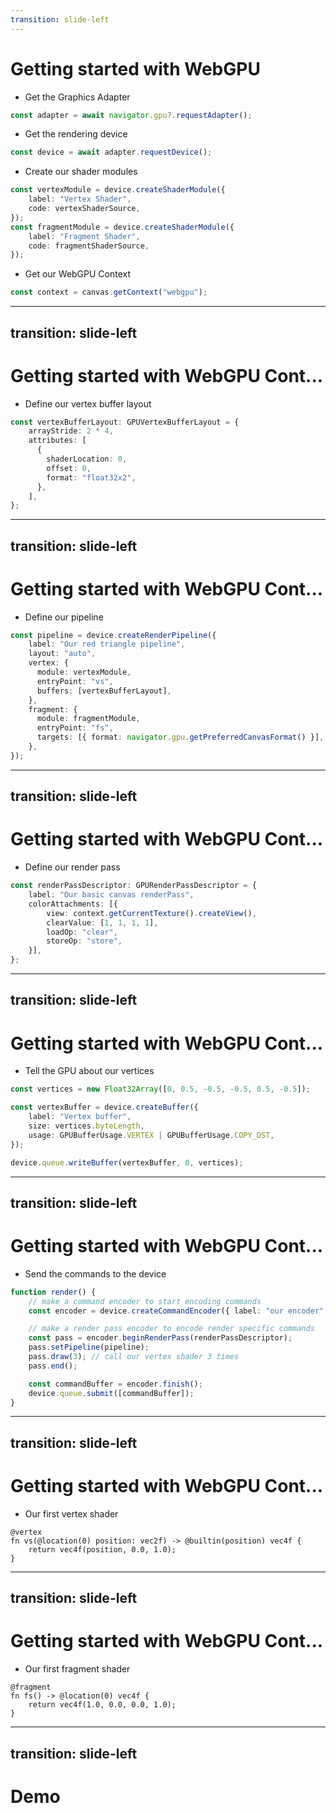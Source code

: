 ```yaml
---
transition: slide-left
---
```


# Getting started with WebGPU

- Get the Graphics Adapter
```ts
const adapter = await navigator.gpu?.requestAdapter();
```

- Get the rendering device
```ts
const device = await adapter.requestDevice();
```

- Create our shader modules
```ts
const vertexModule = device.createShaderModule({
    label: "Vertex Shader",
    code: vertexShaderSource,
});
const fragmentModule = device.createShaderModule({
    label: "Fragment Shader",
    code: fragmentShaderSource,
});
```

- Get our WebGPU Context
```ts
const context = canvas.getContext("webgpu");
```

---
transition: slide-left
---
# Getting started with WebGPU Cont...

- Define our vertex buffer layout

```ts
const vertexBufferLayout: GPUVertexBufferLayout = {
    arrayStride: 2 * 4,
    attributes: [
      {
        shaderLocation: 0,
        offset: 0,
        format: "float32x2",
      },
    ],
};
```
---
transition: slide-left
---

# Getting started with WebGPU Cont...

- Define our pipeline
```ts
const pipeline = device.createRenderPipeline({
    label: "Our red triangle pipeline",
    layout: "auto",
    vertex: {
      module: vertexModule,
      entryPoint: "vs",
      buffers: [vertexBufferLayout],
    },
    fragment: {
      module: fragmentModule,
      entryPoint: "fs",
      targets: [{ format: navigator.gpu.getPreferredCanvasFormat() }],
    },
});
```

---
transition: slide-left
---

# Getting started with WebGPU Cont...

- Define our render pass
```ts
const renderPassDescriptor: GPURenderPassDescriptor = {
    label: "Our basic canvas renderPass",
    colorAttachments: [{
        view: context.getCurrentTexture().createView(),
        clearValue: [1, 1, 1, 1],
        loadOp: "clear",
        storeOp: "store",
    }],
};
```

---
transition: slide-left
---

# Getting started with WebGPU Cont...

- Tell the GPU about our vertices
```ts
const vertices = new Float32Array([0, 0.5, -0.5, -0.5, 0.5, -0.5]);

const vertexBuffer = device.createBuffer({
    label: "Vertex buffer",
    size: vertices.byteLength,
    usage: GPUBufferUsage.VERTEX | GPUBufferUsage.COPY_DST,
});

device.queue.writeBuffer(vertexBuffer, 0, vertices);
```
---
transition: slide-left
---

# Getting started with WebGPU Cont...

- Send the commands to the device
```ts
function render() {
    // make a command encoder to start encoding commands
    const encoder = device.createCommandEncoder({ label: "our encoder" });

    // make a render pass encoder to encode render specific commands
    const pass = encoder.beginRenderPass(renderPassDescriptor);
    pass.setPipeline(pipeline);
    pass.draw(3); // call our vertex shader 3 times
    pass.end();

    const commandBuffer = encoder.finish();
    device.queue.submit([commandBuffer]);
}
```

---
transition: slide-left
---

# Getting started with WebGPU Cont...

- Our first vertex shader

```wgsl
@vertex
fn vs(@location(0) position: vec2f) -> @builtin(position) vec4f {
    return vec4f(position, 0.0, 1.0);
}
```

---
transition: slide-left
---

# Getting started with WebGPU Cont...

- Our first fragment shader
```wgsl
@fragment 
fn fs() -> @location(0) vec4f {
    return vec4f(1.0, 0.0, 0.0, 1.0);
}
```

---
transition: slide-left
---

# Demo

<DemoWebGPURedTriangle />